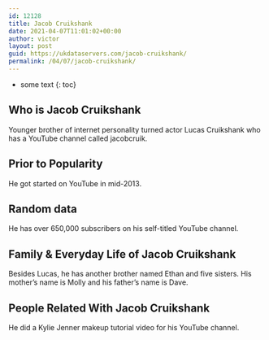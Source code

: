 ```yaml
---
id: 12128
title: Jacob Cruikshank
date: 2021-04-07T11:01:02+00:00
author: victor
layout: post
guid: https://ukdataservers.com/jacob-cruikshank/
permalink: /04/07/jacob-cruikshank/
---
```


* some text
{: toc}


## Who is Jacob Cruikshank



Younger brother of internet personality turned actor Lucas Cruikshank who has a YouTube channel called jacobcruik.

                
                
                
## Prior to Popularity



He got started on YouTube in mid-2013.

                
                
                
## Random data



He has over 650,000 subscribers on his self-titled YouTube channel.

                
                
                
## Family & Everyday Life of Jacob Cruikshank



Besides Lucas, he has another brother named Ethan and five sisters. His mother&#8217;s name is Molly and his father&#8217;s name is Dave.

                
                
                
## People Related With Jacob Cruikshank



He did a Kylie Jenner makeup tutorial video for his YouTube channel.

                
              
            
          
          
          